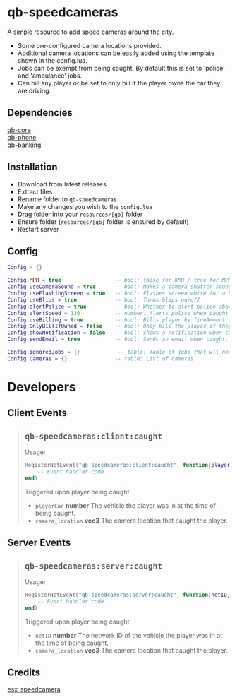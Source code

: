 # qb-speedcameras
A simple resource to add speed cameras around the city.
- Some pre-configured camera locations provided.
- Additional camera locations can be easily added using the template shown in the config.lua. 
- Jobs can be exempt from being caught. By default this is set to 'police' and 'ambulance' jobs.
- Can bill any player or be set to only bill if the player owns the car they are driving.

## Dependencies
[qb-core](https://github.com/qbcore-framework/qb-core)  
[qb-phone](https://github.com/qbcore-framework/qb-phone)  
[qb-banking](https://github.com/qbcore-framework/qb-banking)  

## Installation
- Download from latest releases
- Extract files
- Rename folder to `qb-speedcameras`
- Make any changes you wish to the `config.lua`
- Drag folder into your `resources/[qb]` folder
- Ensure folder (`resources/[qb]` folder is ensured by default)
- Restart server

## Config
```lua
Config = {}

Config.MPH = true                 -- bool: false for KMH / true for MPH
Config.useCameraSound = true      -- bool: Makes a camera shutter sound effect
Config.useFlashingScreen = true   -- bool: Flashes screen white for a brief moment
Config.useBlips = true            -- bool: Turns blips on/off
Config.alertPolice = true         -- bool: Whether to alert police above certain speed
Config.alertSpeed = 130           -- number: Alerts police when caught above this speed
Config.useBilling = true          -- bool: Bills player by fineAmount automatically if true - Only change if you know what you're doing
Config.OnlyBillIfOwned = false    -- bool: Only bill the player if they own the vehicle they are driving
Config.showNotification = false   -- bool: Shows a notification when caught
Config.sendEmail = true           -- bool: Sends an email when caught, false shows a notification

Config.ignoredJobs = {}            -- table: Table of jobs that wll not get fined by the cameras when on duty
Config.Cameras = {}               -- table: List of cameras
```

# Developers

## Client Events
> ## `qb-speedcameras:client:caught`
> Usage:
> ```lua
> RegisterNetEvent("qb-speedcameras:client:caught", function(playerCar, camera_location)
>     -- Event handler code
> end)
> ```
> Triggered upon player being caught  
> - `playerCar` **number** The vehicle the player was in at the time of being caught.
> - `camera_location` **vec3** The camera location that caught the player.


## Server Events
> ## `qb-speedcameras:server:caught`
> Usage:
> ```lua
> RegisterNetEvent("qb-speedcameras:server:caught", function(netID, camera_location)
>     -- Event handler code
> end)
> ```
> Triggered upon player being caught  
> - `netID` **number** The network ID of the vehicle the player was in at the time of being caught.
> - `camera_location` **vec3** The camera location that caught the player.

## Credits
[esx_speedcamera](https://github.com/P4NDAzzGaming/esx_speedcamera)
